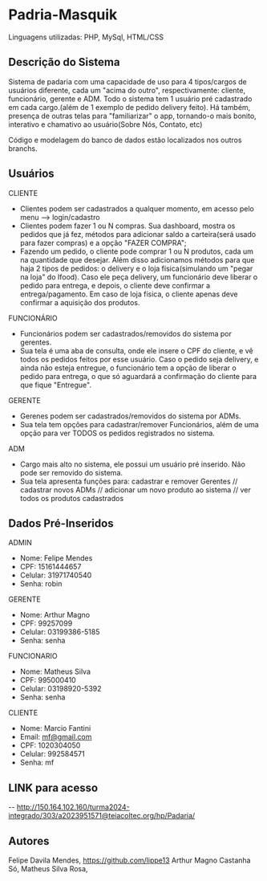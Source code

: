 # Padria-Masquik

Linguagens utilizadas: PHP, MySql, HTML/CSS

## Descrição do Sistema

Sistema de padaria com uma capacidade de uso para 4 tipos/cargos de usuários diferente, cada um "acima do outro", respectivamente: cliente, funcionário, gerente e ADM.
Todo o sistema tem 1 usuário pré cadastrado em cada cargo.(além de 1 exemplo de pedido delivery feito). Há também, presença de outras telas para "familiarizar" o app, tornando-o mais bonito, interativo e chamativo ao usuário(Sobre Nós, Contato, etc)

Código e modelagem do banco de dados estão localizados nos outros branchs.

## Usuários

CLIENTE
- Clientes podem ser cadastrados a qualquer momento, em acesso pelo menu --> login/cadastro
- Clientes podem fazer 1 ou N compras. Sua dashboard, mostra os pedidos que já fez, métodos para adicionar saldo a carteira(será usado para fazer compras) e a opção "FAZER COMPRA";
- Fazendo um pedido, o cliente pode comprar 1 ou N produtos, cada um na quantidade que desejar. Além disso adicionamos métodos para que haja 2 tipos de pedidos: o delivery e o loja física(simulando um "pegar na loja" do Ifood). Caso ele peça delivery, um funcionário deve liberar o pedido para entrega, e depois, o cliente deve confirmar a entrega/pagamento. Em caso de loja física, o cliente apenas deve confirmar a aquisição dos produtos.

FUNCIONÁRIO
- Funcionários podem ser cadastrados/removidos do sistema por gerentes.
- Sua tela é uma aba de consulta, onde ele insere o CPF do cliente, e vê todos os pedidos feitos por esse usuário. Caso o pedido seja delivery, e ainda não esteja entregue, o funcionário tem a opção de liberar o pedido para entrega, o que só aguardará a confirmação do cliente para que fique "Entregue".

GERENTE
- Gerenes podem ser cadastrados/removidos do sistema por ADMs.
- Sua tela tem opções para cadastrar/remover Funcionários, além de uma opção para ver TODOS os pedidos registrados no sistema.

ADM
- Cargo mais alto no sistema, ele possui um usuário pré inserido. Não pode ser removido do sistema.
- Sua tela apresenta funções para: cadastrar e remover Gerentes // cadastrar novos ADMs // adicionar um novo produto ao sistema // ver todos os produtos cadastrados

## Dados Pré-Inseridos

ADMIN
- Nome: Felipe Mendes
- CPF: 15161444657
- Celular: 31971740540
- Senha: robin

GERENTE
- Nome: Arthur Magno
- CPF: 99257099
- Celular: 03199386-5185
- Senha: senha

FUNCIONARIO
- Nome: Matheus Silva
- CPF: 995000410
- Celular: 03198920-5392
- Senha: senha

CLIENTE
- Nome: Marcio Fantini
- Email: mf@gmail.com
- CPF: 1020304050
- Celular: 992584571
- Senha: mf

## LINK para acesso

-- http://150.164.102.160/turma2024-integrado/303/a2023951571@teiacoltec.org/hp/Padaria/

## Autores

Felipe Davila Mendes, https://github.com/lippe13
Arthur Magno Castanha Só, 
Matheus Silva Rosa, 
